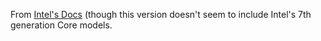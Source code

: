 From [Intel's Docs](https://software.intel.com/sites/default/files/managed/39/c5/325462-sdm-vol-1-2abcd-3abcd.pdf) (though this
version doesn't seem to include Intel's 7th generation Core models.

